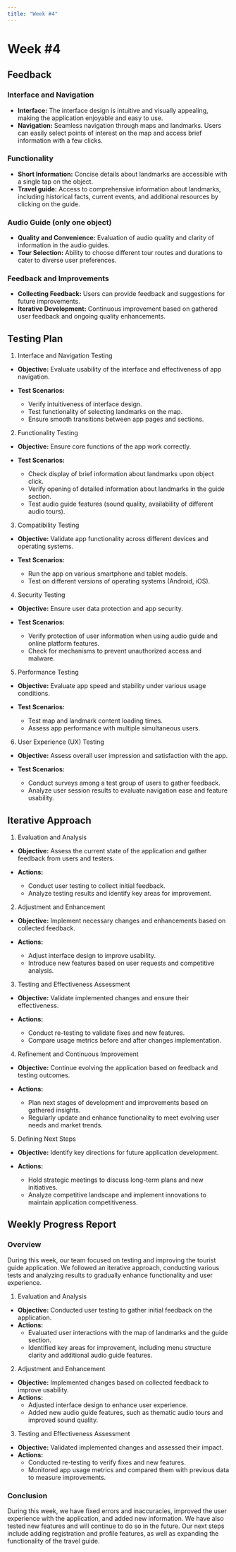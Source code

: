 ```yaml
---
title: "Week #4"
---
```


# **Week #4**

## Feedback

### Interface and Navigation
- **Interface:** The interface design is intuitive and visually appealing, making the application enjoyable and easy to use.
- **Navigation:** Seamless navigation through maps and landmarks. Users can easily select points of interest on the map and access brief information with a few clicks.

### Functionality
- **Short Information:** Concise details about landmarks are accessible with a single tap on the object.
- **Travel guide:** Access to comprehensive information about landmarks, including historical facts, current events, and additional resources by clicking on the guide.

### Audio Guide (only one object)
- **Quality and Convenience:** Evaluation of audio quality and clarity of information in the audio guides.
- **Tour Selection:** Ability to choose different tour routes and durations to cater to diverse user preferences.

### Feedback and Improvements
- **Collecting Feedback:** Users can provide feedback and suggestions for future improvements.
- **Iterative Development:** Continuous improvement based on gathered user feedback and ongoing quality enhancements.

## Testing Plan

1. Interface and Navigation Testing
- **Objective:** Evaluate usability of the interface and effectiveness of app navigation.

- **Test Scenarios:**
  - Verify intuitiveness of interface design.
  - Test functionality of selecting landmarks on the map.
  - Ensure smooth transitions between app pages and sections.

2. Functionality Testing
- **Objective:** Ensure core functions of the app work correctly.

- **Test Scenarios:**
  - Check display of brief information about landmarks upon object click.
  - Verify opening of detailed information about landmarks in the guide section.
  - Test audio guide features (sound quality, availability of different audio tours).

3. Compatibility Testing
- **Objective:** Validate app functionality across different devices and operating systems.

- **Test Scenarios:**
  - Run the app on various smartphone and tablet models.
  - Test on different versions of operating systems (Android, iOS).

4. Security Testing
- **Objective:** Ensure user data protection and app security.

- **Test Scenarios:**
  - Verify protection of user information when using audio guide and online platform features.
  - Check for mechanisms to prevent unauthorized access and malware.

5. Performance Testing
- **Objective:** Evaluate app speed and stability under various usage conditions.

- **Test Scenarios:**
  - Test map and landmark content loading times.
  - Assess app performance with multiple simultaneous users.

6. User Experience (UX) Testing
- **Objective:** Assess overall user impression and satisfaction with the app.

- **Test Scenarios:**
  - Conduct surveys among a test group of users to gather feedback.
  - Analyze user session results to evaluate navigation ease and feature usability.

## Iterative Approach

1. Evaluation and Analysis

- **Objective:** Assess the current state of the application and gather feedback from users and testers.

- **Actions:**
  - Conduct user testing to collect initial feedback.
  - Analyze testing results and identify key areas for improvement.

2. Adjustment and Enhancement

- **Objective:** Implement necessary changes and enhancements based on collected feedback.

- **Actions:**
  - Adjust interface design to improve usability.
  - Introduce new features based on user requests and competitive analysis.

3. Testing and Effectiveness Assessment

- **Objective:** Validate implemented changes and ensure their effectiveness.

- **Actions:**
  - Conduct re-testing to validate fixes and new features.
  - Compare usage metrics before and after changes implementation.

4. Refinement and Continuous Improvement

- **Objective:** Continue evolving the application based on feedback and testing outcomes.

- **Actions:**
  - Plan next stages of development and improvements based on gathered insights.
  - Regularly update and enhance functionality to meet evolving user needs and market trends.

5. Defining Next Steps

- **Objective:** Identify key directions for future application development.

- **Actions:**
  - Hold strategic meetings to discuss long-term plans and new initiatives.
  - Analyze competitive landscape and implement innovations to maintain application competitiveness.

## Weekly Progress Report

### Overview

During this week, our team focused on testing and improving the tourist guide application. We followed an iterative approach, conducting various tests and analyzing results to gradually enhance functionality and user experience.

1. Evaluation and Analysis

- **Objective:** Conducted user testing to gather initial feedback on the application.
- **Actions:**
  - Evaluated user interactions with the map of landmarks and the guide section.
  - Identified key areas for improvement, including menu structure clarity and additional audio guide features.

2. Adjustment and Enhancement

- **Objective:** Implemented changes based on collected feedback to improve usability.
- **Actions:**
  - Adjusted interface design to enhance user experience.
  - Added new audio guide features, such as thematic audio tours and improved sound quality.

3. Testing and Effectiveness Assessment

- **Objective:** Validated implemented changes and assessed their impact.
- **Actions:**
  - Conducted re-testing to verify fixes and new features.
  - Monitored app usage metrics and compared them with previous data to measure improvements.

### Conclusion

During this week, we have fixed errors and inaccuracies, improved the user experience with the application, and added new information. We have also tested new features and will continue to do so in the future. Our next steps include adding registration and profile features, as well as expanding the functionality of the travel guide.